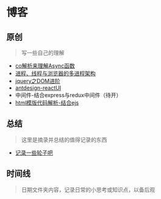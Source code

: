 # 博客
## 原创

> 写一些自己的理解

- [co解析来理解Async函数](https://github.com/zgoby/asProgramer/issues/3)
- [进程、线程与浏览器的多进程架构 ](https://github.com/zgoby/asProgramer/issues/1)
- [jquery之DOM进阶](https://github.com/zgoby/jQuery-Record)
- [antdesign-reactUI](https://github.com/zgoby/learn-react-source-code)
- 中间件-结合express与redux中间件（待开）
- [html模版代码解析-结合ejs](https://github.com/zgoby/asProgramer/issues/4)

## 总结

> 这里是摘录并总结的值得记录的东西

- [记录一些轮子吧](https://github.com/zgoby/asProgramer/issues/2)

## 时间线

> 日期文件夹内容，记录日常的小思考或知识点，以备后观
